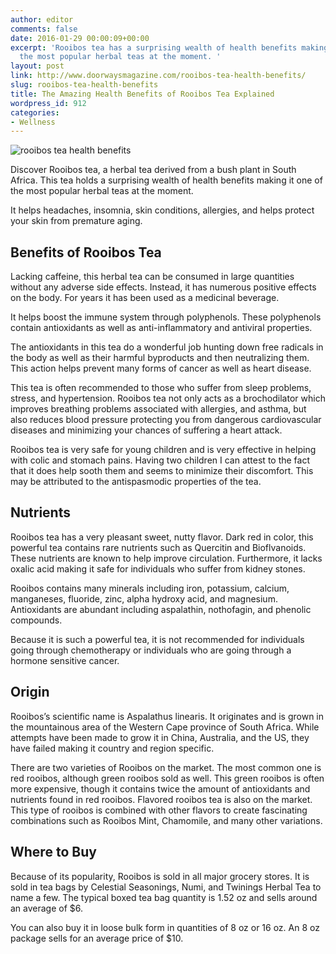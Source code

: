 ```yaml
---
author: editor
comments: false
date: 2016-01-29 00:00:09+00:00
excerpt: 'Rooibos tea has a surprising wealth of health benefits making it one of
  the most popular herbal teas at the moment. '
layout: post
link: http://www.doorwaysmagazine.com/rooibos-tea-health-benefits/
slug: rooibos-tea-health-benefits
title: The Amazing Health Benefits of Rooibos Tea Explained
wordpress_id: 912
categories:
- Wellness
---
```


![rooibos tea health benefits](http://www.doorwaysmagazine.com/wp-content/uploads/rooibos_tea_health_benefits.jpg)

Discover Rooibos tea, a herbal tea derived from a bush plant in South Africa. This tea holds a surprising wealth of health benefits making it one of the most popular herbal teas at the moment. 

It helps headaches, insomnia, skin conditions, allergies, and helps protect your skin from premature aging. 



## Benefits of Rooibos Tea



Lacking caffeine, this herbal tea can be consumed in large quantities without any adverse side effects. Instead, it has numerous positive effects on the body. For years it has been used as a medicinal beverage. 

It helps boost the immune system through polyphenols. These polyphenols contain antioxidants as well as anti-inflammatory and antiviral properties. 

The antioxidants in this tea do a wonderful job hunting down free radicals in the body as well as their harmful byproducts and then neutralizing them. This action helps prevent many forms of cancer as well as heart disease. 

This tea is often recommended to those who suffer from sleep problems, stress, and hypertension. Rooibos tea not only acts as a brochodilator which improves breathing problems associated with allergies, and asthma, but also reduces blood pressure protecting you from dangerous cardiovascular diseases and minimizing your chances of suffering a heart attack. 

Rooibos tea is very safe for young children and is very effective in helping with colic and stomach pains. Having two children I can attest to the fact that it does help sooth them and seems to minimize their discomfort. This may be attributed to the antispasmodic properties of the tea. 



## Nutrients



Rooibos tea has a very pleasant sweet, nutty flavor. Dark red in color, this powerful tea contains rare nutrients such as Quercitin and Bioflvanoids. These nutrients are known to help improve circulation. Furthermore, it lacks oxalic acid making it safe for individuals who suffer from kidney stones. 

Rooibos contains many minerals including iron, potassium, calcium, manganeses, fluoride, zinc, alpha hydroxy acid, and magnesium. Antioxidants are abundant including aspalathin, nothofagin, and phenolic compounds. 

Because it is such a powerful tea, it is not recommended for individuals going through chemotherapy or individuals who are going through a hormone sensitive cancer. 



## Origin



Rooibos’s scientific name is Aspalathus linearis.  It originates and is grown in the mountainous area of the Western Cape province of South Africa.  While attempts have been made to grow it in China, Australia, and the US, they have failed making it country and region specific. 

There are two varieties of Rooibos on the market. The most common one is red rooibos, although 
green rooibos sold as well. This green rooibos is often more expensive, though it contains twice the amount of antioxidants and nutrients found in red rooibos. Flavored rooibos tea is also on the market. This type of rooibos is combined with other flavors to create fascinating combinations such as Rooibos Mint, Chamomile, and many other variations. 



## Where to Buy



Because of its popularity, Rooibos is sold in all major grocery stores. It is sold in tea bags by Celestial Seasonings, Numi, and Twinings Herbal Tea to name a few. The typical boxed tea bag quantity is 1.52 oz and sells around an average of $6.  

You can also buy it in loose bulk form in quantities of 8 oz or 16 oz. An 8 oz package sells for an average price of $10. 
